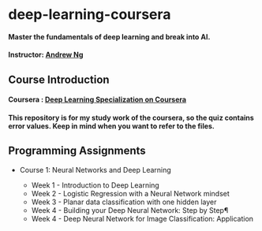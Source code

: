 # deep-learning-coursera
####  Master the fundamentals of deep learning and break into AI.
#### Instructor: [Andrew Ng](https://www.andrewng.org/about/, "link")

## Course Introduction
#### Coursera : [Deep Learning Specialization on Coursera](https://www.coursera.org/specializations/deep-learning, "link")
#### This repository is for my study work of the coursera, so the quiz contains error values. Keep in mind when you want to refer to the files.
    
        
     
## Programming Assignments
* Course 1: Neural Networks and Deep Learning
    
  * Week 1 - Introduction to Deep Learning 
  * Week 2 - Logistic Regression with a Neural Network mindset
  * Week 3 - Planar data classification with one hidden layer
  * Week 4 -  Building your Deep Neural Network: Step by Step¶
  * Week 4 - Deep Neural Network for Image Classification: Application
